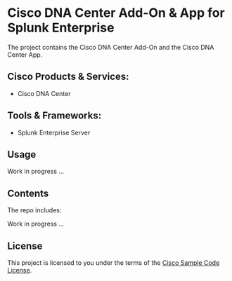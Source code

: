 # Cisco DNA Center Add-On & App for Splunk Enterprise

The project contains the Cisco DNA Center Add-On and the Cisco DNA Center App.

## Cisco Products & Services:

- Cisco DNA Center

## Tools & Frameworks:

- Splunk Enterprise Server

## Usage

Work in progress ...

## Contents

The repo includes:

Work in progress ...

## License

This project is licensed to you under the terms of the [Cisco Sample Code License](./LICENSE).

